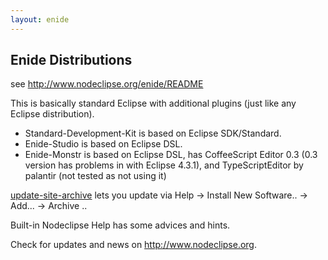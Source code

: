 ```yaml
---
layout: enide
---
```



## Enide Distributions

see <http://www.nodeclipse.org/enide/README>

This is basically standard Eclipse with additional plugins (just like any Eclipse distribution).

- Standard-Development-Kit is based on Eclipse SDK/Standard.
- Enide-Studio is based on Eclipse DSL.
- Enide-Monstr is based on Eclipse DSL, has CoffeeScript Editor 0.3 (0.3 version has problems in with Eclipse 4.3.1),
	and TypeScriptEditor by palantir (not tested as not using it)

[update-site-archive](https://sourceforge.net/projects/nodeclipse/files/update-site-archive/) lets you update via
Help -> Install New Software.. -> Add... -> Archive ..

Built-in Nodeclipse Help has some advices and hints.

Check for updates and news on <http://www.nodeclipse.org>.

